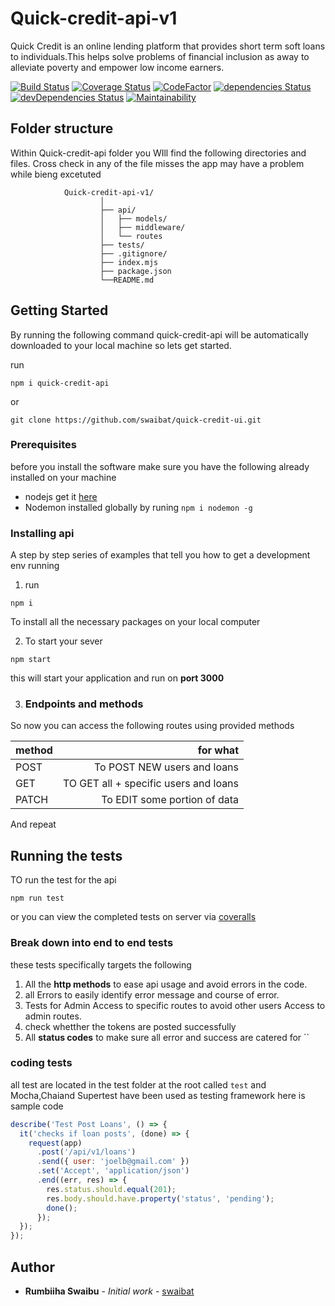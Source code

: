 # Quick-credit-api-v1
Quick Credit is an online lending platform that provides short term soft loans to individuals.This helps solve problems of financial inclusion as away to alleviate poverty and empower low income earners. 

[![Build Status](https://travis-ci.org/swaibat/Quick-credit-api-v1.svg?branch=develop)](https://travis-ci.org/swaibat/Quick-credit-api-v1)
[![Coverage Status](https://coveralls.io/repos/github/swaibat/Quick-credit-api-v1/badge.svg?branch=develop)](https://coveralls.io/github/swaibat/Quick-credit-api-v1?branch=develop)
[![CodeFactor](https://www.codefactor.io/repository/github/swaibat/quick-credit-api-v1/badge)](https://www.codefactor.io/repository/github/swaibat/quick-credit-api-v1)
[![dependencies Status](https://david-dm.org/swaibat/Quick-credit-api-v1/status.svg)](https://david-dm.org/swaibat/Quick-credit-api-v1)
[![devDependencies Status](https://david-dm.org/swaibat/Quick-credit-api-v1/dev-status.svg)](https://david-dm.org/swaibat/Quick-credit-api-v1?type=dev)
[![Maintainability](https://api.codeclimate.com/v1/badges/91e8927e9c5d8ba586bf/maintainability)](https://codeclimate.com/github/swaibat/Quick-credit-api-v1/maintainability)
## Folder structure
Within Quick-credit-api folder you WIll find the following directories and files. Cross check in any of the file misses the app may have a problem while bieng excetuted

```
            Quick-credit-api-v1/
                    │
                    ├── api/
                    │   ├── models/
                    │   ├── middleware/
                    │   └── routes
                    ├── tests/
                    ├── .gitignore/
                    ├── index.mjs
                    ├── package.json
                    └──README.md
```

## Getting Started
By running the following command quick-credit-api will be automatically downloaded to your local machine so lets get started.

run 
```
npm i quick-credit-api 
```
or

```
git clone https://github.com/swaibat/quick-credit-ui.git
```
### Prerequisites

before you install the software make sure you have the following already installed on your machine

- nodejs get it [here](https://nodejs.org)
- Nodemon installed globally by runing `npm i nodemon -g`


### Installing api

A step by step series of examples that tell you how to get a development env running
1. run
```
npm i 
```
To install all the necessary packages on your local computer

2. To start your sever
```
npm start
```
this will start your application and run on **port 3000**

3. ### Endpoints and methods

So now you can access the following routes using provided methods

| method  | for what                                 |
| ------- |-----------------------------------------:|
| POST    | To POST NEW users and loans              |
| GET     | TO GET all + specific users and loans    |
| PATCH   | To EDIT some portion of data             |


And repeat

## Running the tests

TO run the test for the api 
```
npm run test 
```
or you can view the completed tests on server via [coveralls](https://coveralls.io/github/swaibat/Quick-credit-api-v1?branch=develop)

### Break down into end to end tests

these tests specifically targets the following
1. All the **http methods** to ease api usage and avoid errors in the code.
2. all Errors to easily identify error message and course of error.
3. Tests for Admin Access to specific routes to avoid other users Access to admin routes.
4. check whetther the tokens are posted successfully
5. All **status codes** to make sure all error and success are catered for
``

### coding  tests

all test are located in the test folder at the root called `test` and Mocha,Chaiand Supertest have been used as testing framework
here is sample code
```javascript
describe('Test Post Loans', () => {
  it('checks if loan posts', (done) => {
    request(app)
      .post('/api/v1/loans')
      .send({ user: 'joelb@gmail.com' })
      .set('Accept', 'application/json')
      .end((err, res) => {
        res.status.should.equal(201);
        res.body.should.have.property('status', 'pending');
        done();
      });
  });
});
```

## Author

* **Rumbiiha Swaibu** - *Initial work* - [swaibat](https://github.com/swaibat)
